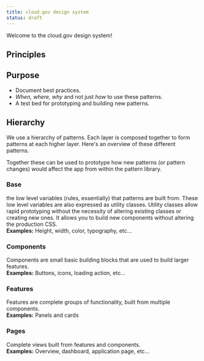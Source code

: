 ```yaml
---
title: cloud.gov design system
status: draft
---
```


Welcome to the cloud.gov design system!

## Principles 


## Purpose

- Document best practices.
- _When, where, why_ and not just _how_ to use these patterns.
- A test bed for prototyping and building new patterns.


## Hierarchy

We use a hierarchy of patterns. Each layer is composed together to form patterns
at each higher layer. Here's an overview of these different patterns.

Together these can be used to prototype how new patterns (or pattern changes)
would affect the app from within the pattern library.


### Base
the low level variables (rules, essentially) that patterns are built from.
These low level variables are also expressed as utility classes. Utility
classes allow rapid prototyping without the necessity of altering existing
classes or creating new ones. It allows you to build new components without
altering the production CSS.<br/>
**Examples:** Height, width, color, typography, etc...

### Components
Components are small basic building blocks that are used to build larger
features.<br/>
**Examples:** Buttons, icons, loading action, etc...

### Features
Features are complete groups of functionality, built from multiple
components.<br/>
**Examples:** Panels and cards

### Pages
Complete views built from features and components.<br/>
**Examples:** Overview, dashboard, application page, etc...
